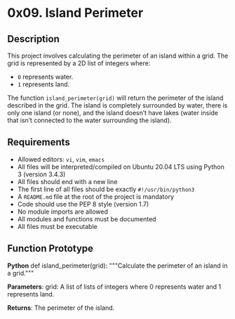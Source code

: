 # 0x09. Island Perimeter

## Description

This project involves calculating the perimeter of an island within a grid. The grid is represented by a 2D list of integers where:
- `0` represents water.
- `1` represents land.

The function `island_perimeter(grid)` will return the perimeter of the island described in the grid. The island is completely surrounded by water, there is only one island (or none), and the island doesn’t have lakes (water inside that isn’t connected to the water surrounding the island).

## Requirements

- Allowed editors: `vi`, `vim`, `emacs`
- All files will be interpreted/compiled on Ubuntu 20.04 LTS using Python 3 (version 3.4.3)
- All files should end with a new line
- The first line of all files should be exactly `#!/usr/bin/python3`
- A `README.md` file at the root of the project is mandatory
- Code should use the PEP 8 style (version 1.7)
- No module imports are allowed
- All modules and functions must be documented
- All files must be executable

## Function Prototype

**Python**
def island_perimeter(grid):
    """Calculate the perimeter of an island in a grid."""

**Parameters**:
grid: 
A list of lists of integers where 0 represents water and 1 represents land.

**Returns**:
The perimeter of the island.
